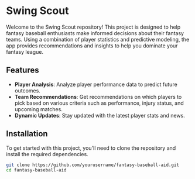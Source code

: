 
# Swing Scout

Welcome to the Swing Scout repository! This project is designed to help fantasy baseball enthusiasts make informed decisions about their fantasy teams. Using a combination of player statistics and predictive modeling, the app provides recommendations and insights to help you dominate your fantasy league.

## Features

- **Player Analysis**: Analyze player performance data to predict future outcomes.
- **Team Recommendations**: Get recommendations on which players to pick based on various criteria such as performance, injury status, and upcoming matches.
- **Dynamic Updates**: Stay updated with the latest player stats and news.

## Installation

To get started with this project, you'll need to clone the repository and install the required dependencies.

```bash
git clone https://github.com/yourusername/fantasy-baseball-aid.git
cd fantasy-baseball-aid